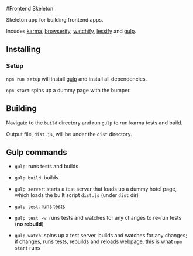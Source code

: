 #Frontend Skeleton

Skeleton app for building frontend apps.

Incudes [karma](https://karma-runner.github.io/0.13/index.html), [browserify](http://browserify.org/), [watchify](https://github.com/substack/watchify), [lessify](https://www.npmjs.com/package/lessify) and [gulp](http://gulpjs.com/).

## Installing

### Setup

`npm run setup` will install [gulp](http://gulpjs.com) and install all dependencies.
 
 `npm start` spins up a dummy page with the bumper.

## Building

Navigate to the `build` directory and run `gulp` to run karma tests and build.

Output file, `dist.js`, will be under the `dist` directory.

## Gulp commands

- `gulp`: runs tests and builds

- `gulp build`: builds

- `gulp server`: starts a test server that loads up a dummy hotel page, which loads the built script `dist.js` (under `dist` dir)

- `gulp test`: runs tests

- `gulp test -w`: runs tests and watches for any changes to re-run tests (**no rebuild**)

- `gulp watch`: spins up a test server, builds and watches for any changes; if changes, runs tests, rebuilds and reloads webpage. this is what `npm start` runs
